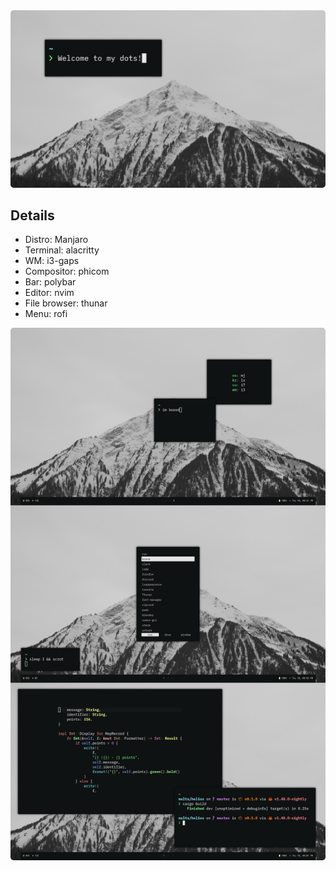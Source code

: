 <img src="./.config/images/welcome.png" style="border-radius: 5px;">

## Details

- Distro: Manjaro
- Terminal: alacritty
- WM: i3-gaps
- Compositor: phicom
- Bar: polybar
- Editor: nvim
- File browser: thunar
- Menu: rofi

<img src="./.config/images/ss.png" style="border-radius: 5px;">
